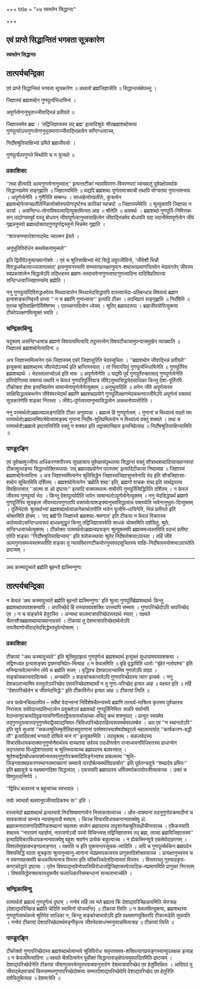 +++
title = "०७ स्वमतेन सिद्धान्तः"

+++


## एवं प्राप्ते सिद्धान्तितं भगवता सूत्रकारेण

**स्वमतेन सिद्धान्तः**

## **तात्पर्यचन्द्रिका**

एवं प्राप्ते सिद्धान्तितं भगवता सूत्रकारेण ॥ अथातो ब्रह्मजिज्ञासेति ॥ सिद्धान्तसंक्षेपस्तु ।

जिज्ञास्यं ब्रह्मशब्देन गुणपूर्त्यभिधायिना ।

अपूर्णत्वेनानुभूताज्जीवाद्भिन्नं प्रतीयते ॥

जिज्ञास्यमेव ब्रह्म । ‘तद्विजिज्ञासस्व तद् ब्रह्म’ इत्यादिश्रुतेः श्रौतब्रह्मशब्दोक्त्या गुणपूर्त्याऽल्पगुणत्वेनानुभूयमानाज्जीवाद्भिन्नत्वेन सन्दिग्धत्वाच्च,

निर्दोषश्रुतिसाक्षिभ्यां प्रमिते ब्रह्मजीवयोः ।

गुणपूर्त्यल्पगुणते मिथ्येति च न युज्यते ॥

### **प्रकाशिका**

‘‘तथा हीत्यादि अल्पगुणत्वेनानुभवात्’’ इत्यन्तटीकां न्यायविवरण-विवरणपरां व्याख्यातुं पूर्वपक्षोपमर्दकं सिद्धान्तप्रमेयं सङ्गृह्णाति ॥ जिज्ञास्यमिति ॥ यद्यपि ब्रह्मशब्दः पूर्णतामात्रवाची तथापि योग्यतया गुणानामन्वयः । अपूर्णत्वेनेति ॥ गुणैरिति सम्बन्धः । साध्यहेत्वोरप्रतीतेः, कुत्रत्येन ब्रह्मशब्देनेत्यप्यप्रतीतेर्भिन्नत्वोक्तेरुपयोगादृष्टेश्च कारिकां व्याचष्टे ॥ जिज्ञास्यमेवेति ॥ श्रुत्युक्तापि जिज्ञासा न कार्या । असन्दिग्ध-त्वेनाविषयत्वादित्युक्तमित्यत आह ॥ श्रौतेति ॥ अयमर्थः । ब्रह्मशब्दो गुणपूर्ति-निमित्तकः सन् तद्योग्यमपूर्वं वस्तु बोधयन् जीवापूर्णत्वानुभवसाहित्येन जीवाद्भिन्नमेव बोधयति यदा तदानीमेवापूर्णत्वेन जीवं गृह्णन्ननुभवो ब्रह्मपदोक्ताद्गुणपूर्णाद्वस्तुनो भिन्नमेव गृह्णाति ।

‘‘शास्त्रगम्यपरेशानाद्भेदः स्वात्मन ईयते ।

अनुभूतिविरोधेन कथमेकत्वमुच्यते’’

इति द्वितीयेऽनुव्याख्यानोक्तेः । एवं च श्रुतिसाक्षिभ्यां भेदे सिद्धे तदुपजीविनो, ‘जीवेशौ भिन्नौ विरुद्धधर्मकत्वाज्जलानलवत्’ इत्यनुमानस्यापि सम्भवात्प्रत्यक्षानुमान-शब्दरूपप्रमाणत्रितयेन भेदावगतेर् जीवस्य स्वप्रकाशत्वेन सिद्धत्वेऽपि तद्भिन्नस्य ब्रह्मण-स्तदभावेनागुणत्वाष्टगुणत्वादिना वादिविप्रतिपत्त्या सन्दिग्धत्वाज्जिज्ञास्यमेव ब्रह्मेति ।

ननु गुणपूर्त्यादिविरुद्धधर्मस्य मिथ्यात्वात्तेन मिथ्याभेदसिद्धावपि वास्तवाभेदा-प्रतिबन्धान्न विषयत्वं ब्रह्मण इत्याशङ्कानिवृत्त्यै प्राप्ता ‘‘ न च ब्रह्मणि गुणाध्यासः’’ इत्यादि टीका । तदभिप्रायं सङ्गृह्णाति ॥ निर्दोषेति ॥ एतच्च श्रुतिसाक्षिणोर्विशेषणम् । एतच्चानादित्वेन ध्येयम् । श्रुतिर् ब्रह्मपदरूपा । ब्रह्मजीवयोरित्युक्त्या टीकोपलक्षणमित्युक्तं भवति ।

### **चन्द्रिकाबिन्दु**

यदुक्तम् असन्दिग्धत्वान्न ब्रह्मणो विषयत्वमित्यादि तदुत्तरत्वेन विषयटीकायामुपन्यासमुखेन व्याख्याति ॥ जिज्ञास्यं ब्रह्मशब्देनेत्यादिना ॥

अत्र जिज्ञास्यमित्यनेन एकं जिज्ञास्यम् एको जिज्ञासुरिति भेदस्सूचितः । ‘‘ब्रह्मशब्देन जीवाद्भिन्नं प्रतीयते’’ इत्युक्त्या ब्रह्मशब्दस्य जीवभेदोऽप्यर्थ इति भ्रान्तिस्स्यात् । तां निवारयितुं गुणपूर्त्यभिधायिनेति ॥ गुणपूर्तिरेव ब्रह्मशब्दार्थः । भेदस्तल्लभ्योऽर्थ इति भावः ॥ अपूर्णत्वेनेति ॥ यद्यपि पूर्वं गुणपूर्तेरुक्तत्वाद् गुणपूर्णत्वेनेति प्रतियोगितया वक्तव्यं तथापि न केवलं गुणपरिपूर्तिरेवात्र जीवेऽनुभवसिद्धभेदसाधिका किन्तु देशा-पूर्तिरपि टीकोक्ता ज्ञेया इत्यभिप्रायेण सामान्येनापूर्णत्वेनेत्युक्तम् ॥ अनुभूतादिति ॥ अनेन जीवे अपूर्णत्वस्य साक्षिसिद्धत्वकथनेन जीवेश्वरभेदार्थं ब्रह्मणि ब्रह्मशब्दप्रयोगे गुणपूर्तिलक्षणभेदकथनवज्जीवेऽपि अपूर्णत्वं वक्तव्यं सूत्रकारेणेति शङ्का निरस्ता । जीवेऽ-पूर्णत्वस्यानुभवसिद्धत्वेन अकथनोपपत्तेरिति ।

ननु परमार्थतोऽब्रह्मत्वप्रसङ्गादिति टीका अनुपपन्ना । ब्रह्मत्वं हि गुणपूर्णत्वम् । गुणानां च मिथ्यात्वं वदतो मम परमार्थतोऽब्रह्मत्वमिष्टमेवेत्याशङ्क्य गुणानां निर्दोष-श्रुतिप्रमितत्वेन न मिथ्यात्वं वक्तुं शक्यते । तथा च परमार्थतोऽब्रह्मत्वे इष्टापत्तिरिति वक्तुं न शक्यत इति तद्वाक्याभिप्राय इत्यभिप्रेत्याह ॥ निर्दोषश्रुतिसाक्षिभ्यामिति ॥

### **पाण्डुरङ्गि**

एवं पूर्वपक्षमुज्जीव्य अधिकरणशरीरस्य सुग्रहत्वाय पूर्वपक्षसंदृब्धतया सिद्धान्तं वक्तुं सौत्राथशब्दादिव्याख्यानरूपां टीकामुल्लङ्घ्य सिद्धान्तोक्तिरूपायाः ‘तद् ब्रह्मपदप्रयोगेण परास्तम्’ इत्यादिटीकाया निष्ठामाह ॥ जिज्ञास्यं ब्रह्मशब्देनेत्यादिना ॥ अत्र जिज्ञास्यमित्यनेन श्रुतिसिद्धेन जिज्ञास्यजिज्ञासुभावेनापि भेद इति सौत्रजिज्ञासा-शब्देन सूचितमिति दर्शितम् । ब्रह्मशब्देनेत्यनेन ‘ब्रह्मेति शब्दः’ इति, ब्रह्मणो वाचकः शब्द इति चार्थद्वयस्य विवक्षितत्वात् ‘‘आत्मा वा ओ द्रष्टव्यः’’ इत्यादि वाक्यस्थात्म-शब्दैरपि गुणपूर्तिसिद्धिरिति दर्शितम् । न केवलं जीवस्य गुणपूर्त्या भेदः । किन्तु देशापूर्त्यापीति भावेन सामान्यतोऽपूर्णत्वेनेत्युक्तम् । ननु भेदसिद्ध्यर्थं ब्रह्मणो गुणपूर्तिरिव सूत्रकृता जीवस्याल्पगुणतापि वक्तव्येत्याशङ्क्यानुभवसिद्धत्वान्न वक्तव्येति भावेनानुभूता-दित्युक्तम् । पूर्तिभेदयोः श्रुत्यर्थाभ्यां ब्रह्मशब्दार्थत्वान्नानेकार्थतापीति भावेन पूर्त्यभि-धायिनेति, भिन्नं प्रतीयते इति चोक्तमिति ज्ञेयम् । ‘तद् ब्रह्मे’ति जिज्ञास्ये ब्रह्मशब्द-श्रवणात्’ इति टीकया न केवलं विचारस्य कर्तव्यत्वेऽसन्दिग्धत्वरूपं बाधकमुद्धृतं किन्तु तद्विजिज्ञासस्वेति साधकं चोक्तमिति दर्शयितुं, श्रुतेः, सन्दिग्धत्वाच्चेत्युक्तम् । टीकोक्तः परमार्थतोऽब्रह्मत्वप्रसङ्गः श्रुत्युक्तमपि ब्रह्मत्वमध्यस्तमिति वदन्तं प्रतीष्ट एवेति शङ्का ‘‘निर्दोषश्रुतिसाक्षिभ्याम्’’ इति श्लोकस्थायाः श्रुतेर् निर्देषतोक्त्याऽपास्ता । तर्हि जीवे अल्पगुणत्वमध्यस्तमस्तीति शङ्का तु न्यायविवरणटीकयोरनुभवपदसूचितस्य साक्षि-निर्दोषत्वस्योक्त्याऽपास्तेति द्रष्टव्यम् ।

------------------------------------------------------------------------

अथ कस्मादुच्यते ब्रह्मेति बृहन्तो ह्यस्मिन्गुणाः

## **तात्पर्यचन्द्रिका**

न केवलं ‘अथ कस्मादुच्यते ब्रह्मेति बृहन्तो ह्यस्मिन्गुणाः’ इति श्रुत्या गुणपूर्तिर्ब्रह्मशब्दार्थः किन्तु ब्रह्मशब्दावयवशक्त्यापि । अपरिच्छेदे हि तस्यावयवशक्तिः परस्यापि सम्मता । गुणापरिच्छेदोऽपि चापरिच्छेद एव । न च सङ्कोचे हेतुरस्ति । अन्यथा कालमात्रापरिच्छेदस्तदर्थः स्यात् । वक्ष्यते चैतत्सौत्रब्रह्मशब्दव्याख्यानावसरे । टीकायां तु देशमात्रापरिच्छेदार्थत्वेऽपि तावतैवाणोर्जीवाद्भेदसिद्धेस्तदुपेत्योक्तम् ।

### **प्रकाशिका**

टीकायां ‘‘अथ कस्मादुच्यते’’ इति श्रुतिमुदाहृत्य गुणपूर्णत्वं ब्रह्मशब्दार्थ इत्युक्तं सुधायामवयवशक्त्या । तद्विरुध्यत इत्याशङ्क्य द्वयमप्यभिप्रेत-मित्याह ॥ न केवलमिति ॥ बृहि वृद्धाविति धातोः ‘‘बृंहेरं नलोपश्च’’ इति मनिन्प्रत्ययेऽमागमेन लोपे च ब्रह्मेति रूपम् । वृद्धिश्च देशकालाभ्यामिव गुणतोऽपि ग्राह्या । सङ्कोचकाभावादित्यर्थः । अन्यथेति ॥ सङ्कोचकाभावेऽपि गुणापरिच्छेदस्य त्याग इत्यर्थः । ननु देशकालाभ्यामिव वस्तुतोऽपरिच्छेद एवापरिच्छेदशब्दार्थो न तु गुणा-परिच्छेद इत्यत आह ॥ वक्ष्यत इति ॥ तर्हि ‘‘देशापरिच्छेदेन च जीवभेदसिद्धेः’’ इति टीकाविरोध इत्यत आह ॥ टीकायां त्विति ॥

अत्र यत्केनचित्प्रलपितं – सर्वेषां वेदान्तानां निर्विशेषचैतन्यरूपे ब्रह्मणि तात्पर्य-माश्रित्य कृतस्य पूर्वपक्षस्य निरासाय सर्ववेदान्तप्रतिभटत्वेन प्रयुक्तोऽयं ब्रह्मशब्दो गुणपूर्तिनिमित्तः सन्नपि सर्वानपि वेदान्तानुपक्रमादिदृढन्यायनिर्णीतादद्वैततात्पर्यात्प्रच्या-वयितुं कथं शक्नुयात् । प्रत्युत स्वयमेव तद्गुणभूतत्वात्तदनुगुणमेवाद्वैतवाद्यभिमत-त्रिविधपरिच्छेदराहित्यरूपमर्थमवलम्बेत । अत एव ‘‘न स्थानतोऽपि’’ इति सूत्रे सुधायां ‘‘सकलश्रुतिस्मृतीतिहासपुराणानां परमेश्वरस्याशेषदोषदूरत्वे महातात्पर्यात् ‘‘कार्यकारण-बद्धौ तौ’’ इत्यादिवाक्यं भगवतो दोषित्वे मानं न’’ इत्युक्तमिति । तदयुक्तम् । सकलवेदस्य विचारविधायकवाक्यानुगुण्येनैवार्थस्य वाच्यतया सर्वस्य तदधीनत्वेन राजाध्ययनविधिवत्तस्य प्राधान्येन तद्गततया विध्युद्देशगततया च श्रुतिरूपत्वाच्च ब्रह्मपदस्य बलवत्त्वात् । श्रुतेश्चाद्वैतबोधकवाक्येभ्यस्तदनुगुणोपक्रमादिलिङ्गेभ्यश्च प्राबल्यस्य ‘‘श्रुति-लिङ्गवाक्यप्रकरणस्थानसमाख्यानां समवाये पारदौर्बल्यमर्थविप्रकर्षात्’’ इति पूर्वतन्त्रसूत्रे ‘‘शब्दादेव प्रमितः’’ इति ब्रह्मसूत्रे च वक्ष्यमाणदिशा सिद्धत्वात् । एकस्यापि ब्रह्मपदस्य धर्मिसमर्पकतयोपजीव्यत्वाच्च । उक्तं च विष्णुतत्वनिर्णये ।

‘‘द्विविधं बलवत्त्वं च बहुत्वाच्च स्वभावतः ।

तयोः स्वभावो बलवानुपजीव्यादिकश्च सः’’ इति ।

वस्त्वभेदो ब्रह्मशब्दार्थ इत्यस्याग्रे निरसिष्यमाणत्वेन निरवकाशत्वाच्च । औत-वाक्यानां तदनुगुणोपक्रमादीनां च सावकाशत्वं चान्यत्र न्यायामृतादौ स्पष्टम् । किञ्च विचारविधायकनानावाक्येषु ॐ ब्रह्मात्मनारायणादियौगिकशब्दानां सहस्रशः सत्त्वेन ब्रह्मपदस्य तादृशानेकश्रुतिसध्रीचीनत्वाच्च । एकैकस्यापि शब्दस्य ‘‘नारायणं महाज्ञेयं, नारायणोऽसौ परमो विचिन्त्यस् तद्विजिज्ञासस्व तद् ब्रह्म, तपसा ब्रह्मविजिज्ञासस्व’’ इत्यादिविचारविधायकनानावाक्येषु बहुशः श्रवणेन प्रत्येकं बाहुल्याच्च । न ह्येकस्मिन्सूत्रे एकमेवोदाहरणम् । विश्वतोमुखत्वभङ्गप्रसङ्गात् । वक्ष्यति च इति युक्त्यन्तरसूचक-त्वादिति । अपि च गुणपूर्त्यर्थकेन ब्रह्मपदेन विषयसिद्धिं वदता सूत्रकृता श्रुत्यनुभवानु-मानानां भेदप्रमापकत्वस्य प्रागुक्तदिशोक्तत्वाच्च । प्रत्यक्षानुभवस्य च न वचनसहस्रमपि बाधकमित्यन्यत्र विस्तर इति यत्किञ्चिदेतदित्यास्तां विस्तरः । विस्तरस्तु गुरुपादकृत-कण्टकोद्धारे द्रष्टव्यः । एतेन विषयाद्यभावेनोपपत्तिविरोधात्तद्विजिज्ञासस्वेत्यादिक-मप्रमाणमिति प्रागुक्तं निरस्तम् । विषयसिद्धेरुक्तत्वात्तदुक्त्यैव फलाधिकारिसम्बन्धानां सत्त्वलाभाच्चेति ।

### **चन्द्रिकाबिन्दु**

परमार्थतो ब्रह्मत्वं गुणपूर्णत्वं दृष्टम् । नन्वेवं तर्हि तव मते ब्रह्मत्वं किं देशाद्यपरिच्छिन्नत्वमिति चेत्तत्राह (देशाद्यपरिच्छिन्नं ब्रह्मेति चेदिति स्वामिनो योजयन्ति) ॥ टीकायां त्विति ॥ न केवलमित्युक्त्या, ब्रह्मशब्दस्य गुणपूर्णत्वार्थकत्वे श्रुतिरेव साधिका न, किन्तु सङ्कोचाभावोऽपि इति वक्ष्यमाणयुक्तिरपि टीकारूढेति सूचयति । नन्वेवं टीकायां देशापरिच्छेदमर्थमङ्गीकृत्य जीवभेदसाधनमनुपपन्नमित्यत्राह ॥ टीकायां त्विति ॥

### **पाण्डुरङ्गि**

टीकोक्तो गुणापरिच्छेदस्य ब्रह्मशब्दार्थत्वाभावे श्रुतिविरोधः क्लृप्तावयव-शक्तित्यागप्रसङ्गस्याप्युपलक्षक इत्याह ॥ न केवलमित्यादिना ॥ वक्ष्यते चैतदित्यनेन पूर्वोक्तं सिद्धान्तसङ्क्षेपत्वमुपपादितमिति द्रष्टव्यम् । देशाद्यपरिच्छेदेनेति टीकायां जीवाणुत्वस्येत्युत्तरवाक्यानुसारेण देशमात्रापरिच्छेद एव हेतुर्विवक्षितः । आदिपदं तु जीवाद्भेदमात्रार्थं किमसम्मतगुणापरिच्छेदोक्त्या सम्मतदेशाद्यपरिच्छेदेपि देशाद्यपरिच्छेद एव हेतुरिति दर्शयितुमित्याह ॥ देशमात्रेति ॥

